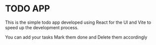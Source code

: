 # TODO APP
This is the simple todo app developed using React for the UI and Vite to speed up the development process.

You can add your tasks
Mark them done and
Delete them accordingly
